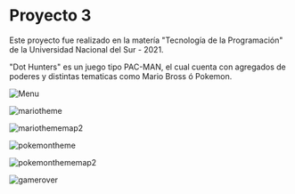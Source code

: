 # Proyecto 3

Este proyecto fue realizado en la matería "Tecnología de la Programación" de la Universidad Nacional del Sur - 2021.

"Dot Hunters" es un juego tipo PAC-MAN, el cual cuenta con agregados de poderes y distintas tematicas como Mario Bross ó Pokemon.

![Menu](https://github.com/alvaromosconi/tdp-proyecto-3/blob/master/readmeImages/menu.png)

![mariotheme](https://github.com/alvaromosconi/tdp-proyecto-3/blob/master/readmeImages/game1.png)

![mariothememap2](https://github.com/alvaromosconi/tdp-proyecto-3/blob/master/readmeImages/game1.map2.png)

![pokemontheme](https://github.com/alvaromosconi/tdp-proyecto-3/blob/master/readmeImages/game2.png)

![pokemonthememap2](https://github.com/alvaromosconi/tdp-proyecto-3/blob/master/readmeImages/game2.map2.png)

![gamerover](https://github.com/alvaromosconi/tdp-proyecto-3/blob/master/readmeImages/gameover.png)
